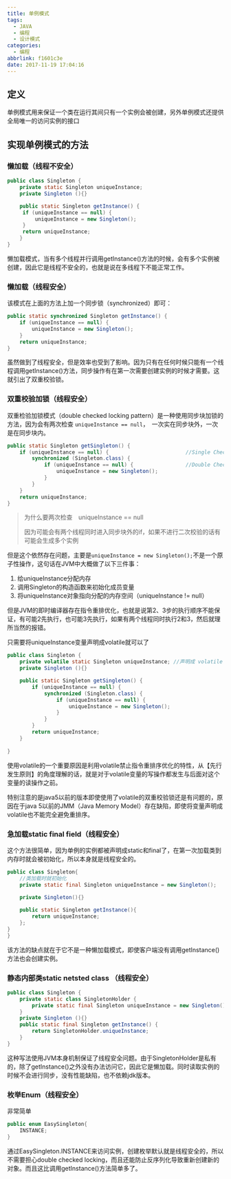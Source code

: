 ```yaml
---
title: 单例模式
tags:
  - JAVA
  - 编程
  - 设计模式
categories:
  - 编程
abbrlink: f1601c3e
date: 2017-11-19 17:04:16
---
```


## 定义

单例模式用来保证一个类在运行其间只有一个实例会被创建，另外单例模式还提供全局唯一的访问实例的接口

## 实现单例模式的方法

### 懒加载（线程不安全）

```java
public class Singleton {
    private static Singleton uniqueInstance;
    private Singleton (){}

    public static Singleton getInstance() {
     if (uniqueInstance == null) {
         uniqueInstance = new Singleton();
     }
     return uniqueInstance;
    }
}
```

懒加载模式，当有多个线程并行调用getInstance()方法的时候，会有多个实例被创建，因此它是线程不安全的，也就是说在多线程下不能正常工作。

### 懒加载（线程安全）

该模式在上面的方法上加一个同步锁（synchronized）即可：

```java
public static synchronized Singleton getInstance() {
    if (uniqueInstance == null) {
        uniqueInstance = new Singleton();
    }
    return uniqueInstance;
}
```

虽然做到了线程安全，但是效率也受到了影响。因为只有在任何时候只能有一个线程调用getInstance()方法，同步操作有在第一次需要创建实例的时候才需要。这就引出了双重校验锁。

### 双重校验加锁（线程安全）

双重检验加锁模式（double checked locking pattern）是一种使用同步块加锁的方法，因为会有两次检查 `uniqueInstance == null`，　一次实在同步块外，一次是在同步块内。

```java
public static Singleton getSingleton() {
    if (uniqueInstance == null) {                         //Single Checked
        synchronized (Singleton.class) {
            if (uniqueInstance == null) {                 //Double Checked
                uniqueInstance = new Singleton();
            }
        }
    }
    return uniqueInstance;
}
```

>为什么要两次检查　uniqueInstance == null
>
>因为可能会有两个线程同时进入同步块外的if，如果不进行二次校验的话有可能会生成多个实例

但是这个依然存在问题，主要是`uniqueInstance = new Singleton();`不是一个原子性操作，这句话在JVM中大概做了以下三件事：

1. 给uniqueInstance分配内存
2. 调用Singleton的构造函数来初始化成员变量
3. 将uniqueInstance对象指向分配的内存空间（uniqueInstance != null）

但是JVM的即时编译器存在指令重排优化，也就是说第2、3步的执行顺序不能保证，有可能2先执行，也可能3先执行，如果有两个线程同时执行2和3，然后就理所当然的报错。

只需要将uniqueInstance变量声明成volatile就可以了

```java
public class Singleton {
    private volatile static Singleton uniqueInstance; //声明成 volatile
    private Singleton (){}

    public static Singleton getSingleton() {
        if (uniqueInstance == null) {                         
            synchronized (Singleton.class) {
                if (uniqueInstance == null) {       
                    uniqueInstance = new Singleton();
                }
            }
        }
        return uniqueInstance;
    }
   
}
```

使用volatile的一个重要原因是利用volatile禁止指令重排序优化的特性，从【先行发生原则】的角度理解的话，就是对于volatile变量的写操作都发生与后面对这个变量的读操作之前。

特别注意的是java5以前的版本即使使用了volatile的双重校验锁还是有问题的，原因在于java 5以前的JMM（Java Memory Model）存在缺陷，即使将变量声明成volatile也不能完全避免重排序。

### 急加载static final field（线程安全）

这个方法很简单，因为单例的实例都被声明成static和final了，在第一次加载类到内存时就会被初始化，所以本身就是线程安全的。

```java
public class Singleton{
    //类加载时就初始化
    private static final Singleton uniqueInstance = new Singleton();
    
    private Singleton(){}

    public static Singleton getInstance(){
        return uniqueInstance;
    };
}
}
```

该方法的缺点就在于它不是一种懒加载模式，即使客户端没有调用getInstance()方法也会创建实例。

### 静态内部类static netsted class （线程安全）

```java
public class Singleton {  
    private static class SingletonHolder {  
        private static final Singleton uniqueInstance = new Singleton();  
    }  
    private Singleton (){}  
    public static final Singleton getInstance() {  
        return SingletonHolder.uniqueInstance; 
    }  
}
```

这种写法使用JVM本身机制保证了线程安全问题。由于SingletonHolder是私有的，除了getInstance()之外没有办法访问它，因此它是懒加载。同时读取实例的时候不会进行同步，没有性能缺陷，也不依赖jdk版本。

### 枚举Enum（线程安全）

非常简单

```java
public enum EasySingleton{
    INSTANCE;
}
```

通过EasySingleton.INSTANCE来访问实例，创建枚举默认就是线程安全的，所以不需要担心double checked locking，而且还能防止反序列化导致重新创建新的对象。而且这比调用getInstance()方法简单多了。